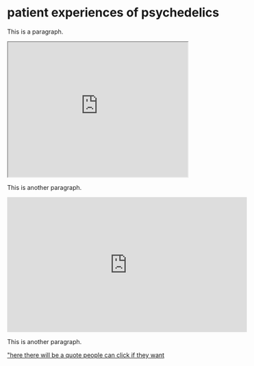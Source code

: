 <html> 
  <head>
    <title>patient experiences on psychedelics</title> 
  </head>
  <body> 
    <h1>patient experiences of psychedelics</h1> 
    <p>This is a paragraph.</p>
    <iframe width="420" height="315"
    src="https://www.youtube.com/embed/tgbNymZ7vqY?start=10&end=20">
    </iframe>
    <p>This is another paragraph.</p>
    <iframe width="560" height="315" 
    src="https://www.youtube.com/embed/UGN2l-XY_EE?si=PvjXSn17Es676Z1q&amp;start=3847" 
    title="YouTube video player" frameborder="0" allow="accelerometer; 
    autoplay; clipboard-write; encrypted-media; gyroscope; picture-in-picture; 
    web-share" allowfullscreen></iframe>
    <p>This is another paragraph.</p>
    <a href="https://www.youtube.com/watch?v=UGN2l-XY_EE&ab_channel=RealStories">"here there will be a quote people can click if they want</a>
</body>
</html>
